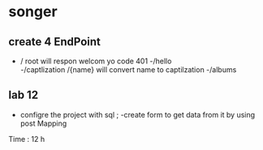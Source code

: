 # songer

## create 4 EndPoint 
 - / root will respon welcom yo code 401
 -/hello  
 -/captlization /{name} will convert name to captilzation
 -/albums

 ## lab 12 
 - configre the project with sql ;
 -create form  to get data from it  by using post Mapping

 Time : 12 h

